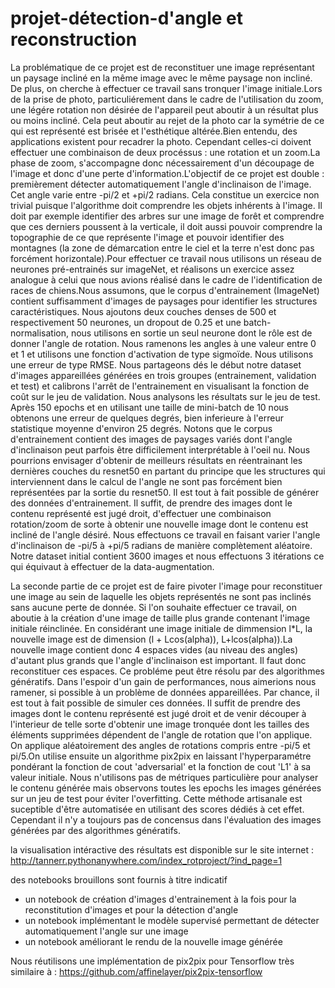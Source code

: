 # projet-détection-d'angle et reconstruction
La problématique de ce projet est de reconstituer une image représentant un paysage incliné en la même image avec le même paysage non incliné. De plus, on cherche à effectuer ce travail sans tronquer l'image initiale.Lors de la prise de photo, particuliérement dans le cadre de l'utilisation du zoom, une légére rotation non désirée de l'appareil peut aboutir à un résultat plus ou moins incliné. Cela peut aboutir au rejet de la photo car la symétrie de ce qui est représenté est brisée et l'esthétique altérée.Bien entendu, des applications existent pour recadrer la photo. Cependant celles-ci doivent effectuer une combinaison de deux procéssus : une rotation et un zoom.La phase de zoom, s'accompagne donc nécessairement d'un découpage de l'image et donc d'une perte d'information.L'objectif de ce projet est double : premièrement détecter automatiquement l'angle d'inclinaison de l'image. Cet angle varie entre -pi/2 et +pi/2 radians. Cela constitue un exercice non trivial puisque l'algorithme doit comprendre les objets inhérents à l'image. Il doit par exemple identifier des arbres sur une image de forêt et comprendre que ces derniers poussent à la verticale, il doit aussi pouvoir comprendre la topographie de ce que représente l'image et pouvoir identifier des montagnes (la zone de démarcation entre le ciel et la terre n'est donc pas forcément horizontale).Pour effectuer ce travail nous utilisons un réseau de neurones pré-entrainés sur imageNet, et réalisons un exercice assez analogue à celui que nous avions réalisé dans le cadre de l'identification de races de chiens.Nous assumons, que le corpus d'entrainement (ImageNet) contient suffisamment d'images de paysages pour identifier les structures caractéristiques. Nous ajoutons deux couches denses de 500 et respectivement 50 neurones, un dropout de 0.25 et une batch-normalisation, nous utilisons en sortie un seul neurone dont le rôle est de donner l'angle de rotation. Nous ramenons les angles à une valeur entre 0 et 1 et utilisons une fonction d'activation de type sigmoïde. Nous utilisons une erreur de type RMSE. Nous partageons dés le début notre dataset d'images appareillées générées en trois groupes (entrainement, validation et test) et calibrons l'arrêt de l'entrainement en visualisant la fonction de coût sur le jeu de validation. Nous analysons les résultats sur le jeu de test. Après 150 epochs et en utilisant une taille de mini-batch de 10 nous obtenons une erreur de quelques degrés, bien inferieure à l'erreur statistique moyenne d'environ 25 degrés. Notons que le corpus d'entrainement contient des images de paysages variés dont l'angle d'inclinaison peut parfois être difficilement interprétable à l'oeil nu. Nous pourrions envisager d'obtenir de meilleurs résultats en réentrainant les dernières couches du resnet50 en partant du principe que les structures qui interviennent dans le calcul de l'angle ne sont pas forcément bien représentées par la sortie du resnet50. Il est tout à fait possible de générer des données d'entrainement. Il suffit, de prendre des images dont le contenu représenté est jugé droit, d'effectuer une combinaison rotation/zoom de sorte à obtenir une nouvelle image dont le contenu est incliné de l'angle désiré. Nous effectuons ce travail en faisant varier l'angle d'inclinaison de -pi/5 à +pi/5 radians de manière complètement aléatoire. Notre dataset initial contient 3600 images et nous effectuons 3 itérations ce qui équivaut à effectuer de la data-augmentation.

La seconde partie de ce projet est de faire pivoter l'image pour reconstituer une image au sein de laquelle les objets représentés ne sont pas inclinés sans aucune perte de donnée. Si l'on souhaite effectuer ce travail, on aboutie à la création d'une image de taille plus grande contenant l'image initiale réinclinée. En considérant une image initiale de dimmension l*L, la nouvelle image est de dimension (l + Lcos(alpha)), L+lcos(alpha)).La nouvelle image contient donc 4 espaces vides (au niveau des angles) d'autant plus grands que l'angle d'inclinaison est important. Il faut donc reconstituer ces espaces. Ce probléme peut être résolu par des algorithmes génératifs. Dans l'espoir d'un gain de performances, nous aimerions nous ramener, si possible à un problème de données appareillées. Par chance, il est tout à fait possible de simuler ces données. Il suffit de prendre des images dont le contenu représenté est jugé droit et de venir découper à l'interieur de telle sorte d'obtenir une image tronquée dont les tailles des éléments supprimées dépendent de l'angle de rotation que l'on applique. On applique aléatoirement des angles de rotations compris entre -pi/5 et pi/5.On utilise ensuite un algorithme pix2pix en laissant l'hyperparamétre pondérant la fonction de cout 'adversarial' et la fonction de cout 'L1' à sa valeur initiale. Nous n'utilisons pas de métriques particulière pour analyser le contenu générée mais observons toutes les epochs les images générées sur un jeu de test pour éviter l'overfitting. Cette méthode artisanale est suceptible d'être automatisée en utilisant des scores dédiés à cet effet. Cependant il n'y a toujours pas de concensus dans l'évaluation des images générées par des algorithmes génératifs.

la visualisation intéractive des résultats est disponible sur le site internet : http://tannerr.pythonanywhere.com/index_rotproject/?ind_page=1

des notebooks brouillons sont fournis à titre indicatif 

- un notebook de création d'images d'entrainement à la fois pour la reconstitution d'images et pour la détection d'angle
- un notebook implémentant le modèle supervisé permettant de détecter automatiquement l'angle sur une image
- un notebook améliorant le rendu de la nouvelle image générée 

Nous réutilisons une implémentation de pix2pix pour Tensorflow très similaire à : https://github.com/affinelayer/pix2pix-tensorflow 
